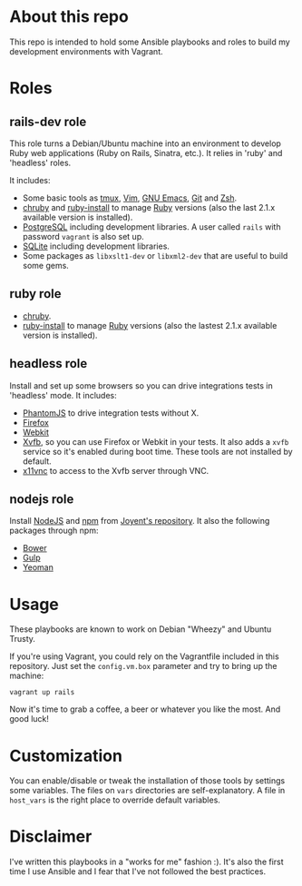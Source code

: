 About this repo
===============

This repo is intended to hold some Ansible playbooks and roles to build my
development environments with Vagrant.

Roles
=====

rails-dev role
--------------

This role turns a Debian/Ubuntu machine into an environment to develop Ruby web
applications (Ruby on Rails, Sinatra, etc.). It relies in 'ruby' and 'headless'
roles.

It includes:

* Some basic tools as [tmux](http://tmux.sourceforge.net/),
  [Vim](http://www.vim.org/), [GNU Emacs](http://www.gnu.org/s/emacs/),
  [Git](http://git-scm.org/) and [Zsh](http://zsh.org/).
* [chruby](https://github.com/postmodern/chruby) and
  [ruby-install](https://github.com/postmodern/ruby-install) to manage
  [Ruby](http://ruby-lang.org/) versions (also the last 2.1.x available version
  is installed).
* [PostgreSQL](http://postgresql.org/) including development libraries. A user
  called `rails` with password `vagrant` is also set up.
* [SQLite](http://www.sqlite.org/) including development libraries.
* Some packages as `libxslt1-dev` or `libxml2-dev` that are useful to
  build some gems.

ruby role
---------

* [chruby](https://github.com/postmodern/chruby).
* [ruby-install](https://github.com/postmodern/ruby-install) to manage
  [Ruby](http://ruby-lang.org/) versions (also the lastest 2.1.x available version
  is installed).

headless role
-------------

Install and set up some browsers so you can drive integrations tests in
'headless' mode. It includes:

* [PhantomJS](http://phantomjs.org/) to drive integration tests without X.
* [Firefox](http://firefox.org/)
* [Webkit](http://www.webkit.org/)
* [Xvfb](http://www.x.org/archive/X11R7.7/doc/man/man1/Xvfb.1.xhtml), so you
  can use Firefox or Webkit in your tests. It also adds a `xvfb` service so
  it's enabled during boot time.  These tools are not installed by default.
* [x11vnc](http://www.karlrunge.com/x11vnc/) to access to the Xvfb server
  through VNC.

nodejs role
-----------

Install [NodeJS](http://nodejs.org/) and [npm](https://www.npmjs.org/) from
[Joyent's repository](https://github.com/nodesource/distributions). It also the
following packages through npm:

* [Bower](https://bower.io)
* [Gulp](http://gulpjs.com/)
* [Yeoman](http://yeoman.io/)

Usage
=====

These playbooks are known to work on Debian "Wheezy" and Ubuntu Trusty.

If you're using Vagrant, you could rely on the Vagrantfile included in this
repository.  Just set the `config.vm.box` parameter and try to bring up the
machine:

    vagrant up rails

Now it's time to grab a coffee, a beer or whatever you like the most. And good
luck!

Customization
=============

You can enable/disable or tweak the installation of those tools by settings
some variables.  The files on `vars` directories are self-explanatory. A file
in `host_vars` is the right place to override default variables.

Disclaimer
==========

I've written this playbooks in a "works for me" fashion :). It's also the first
time I use Ansible and I fear that I've not followed the best practices.
